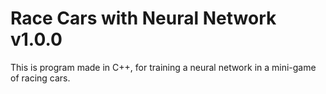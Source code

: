 # Race Cars with Neural Network v1.0.0

  This is program made in C++, for training a neural network in a mini-game of racing cars.
